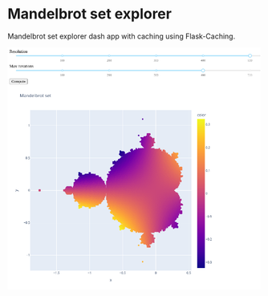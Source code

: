 # Mandelbrot set explorer

Mandelbrot set explorer dash app with caching using Flask-Caching.

![Screenshot](screenshots/mandelbrot.png)
